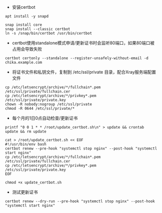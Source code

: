 - 安装certbot

```
apt install -y snapd
```

```
snap install core
snap install --classic certbot
ln -s /snap/bin/certbot /usr/bin/certbot
```

- certbot使用standalone模式申请/更新证书时会监听80端口，如果80端口被占用会导致失败

```
certbot certonly --standalone --register-unsafely-without-email -d chika.example.com
```

- 将证书文件和私钥文件，复制到 /etc/ssl/private 目录，配合Xray服务端配置文件

```
cp /etc/letsencrypt/archive/*/fullchain*.pem /etc/ssl/private/fullchain.cer
cp /etc/letsencrypt/archive/*/privkey*.pem /etc/ssl/private/private.key
chown -R nobody:nogroup /etc/ssl/private
chmod -R 0644 /etc/ssl/private/*
```

- 每个月的1日0点自动检查/更新证书

```
printf "0 0 1 * * /root/update_certbot.sh\n" > update && crontab update && rm update
```

```
cat > /root/update_certbot.sh << EOF
#!/usr/bin/env bash
certbot renew --pre-hook "systemctl stop nginx" --post-hook "systemctl start nginx"
cp /etc/letsencrypt/archive/*/fullchain*.pem /etc/ssl/private/fullchain.cer
cp /etc/letsencrypt/archive/*/privkey*.pem /etc/ssl/private/private.key
EOF
```

```
chmod +x update_certbot.sh
```

- 测试更新证书

```
certbot renew --dry-run --pre-hook "systemctl stop nginx" --post-hook "systemctl start nginx"
```
